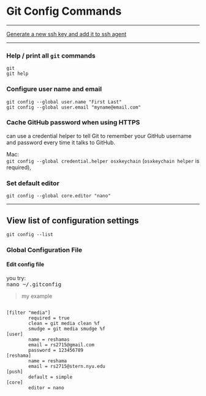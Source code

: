 # Git Config Commands

---

[Generate a new ssh key and add it to ssh agent](https://help.github.com/articles/generating-a-new-ssh-key-and-adding-it-to-the-ssh-agent/)

---

### Help / print all `git` commands 
`git`  
`git help`  

### Configure user name and email 
`git config --global user.name "First Last"`  
`git config --global user.email "myname@email.com"`  

### Cache GitHub password when using HTTPS
can use a credential helper to tell Git to remember your GitHub username and password every time it talks to GitHub.

Mac:  
`git config --global credential.helper osxkeychain`  (`osxkeychain helper` is required), 

### Set default editor
`git config --global core.editor "nano"`

---

## View list of configuration settings
`git config --list`

### Global Configuration File
#### Edit config file
you try:  
<kbd> nano ~/.gitconfig </kbd>


>my example  

```text

[filter "media"]
        required = true
        clean = git media clean %f
        smudge = git media smudge %f
[user]
        name = reshamas
        email = rs2715@gmail.com
        password = 123456789
[reshama]
        name = reshama
        email = rs2715@stern.nyu.edu
[push]
        default = simple
[core]
        editor = nano
        
```
